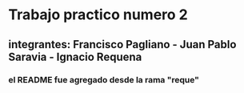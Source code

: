 # Trabajo practico numero 2
## integrantes: Francisco Pagliano - Juan Pablo Saravia - Ignacio Requena
### el README fue agregado desde la rama "reque"